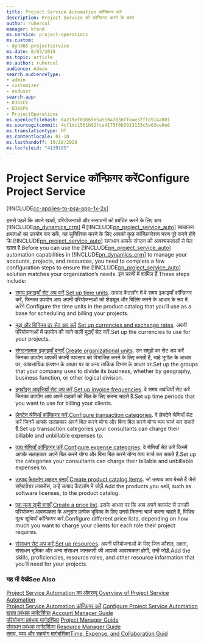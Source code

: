 ```yaml
---
title: Project Service Automation कॉन्फ़िगर करें
description: Project Service को कॉन्फ़िगर करने के चरण
author: ruhercul
manager: kfend
ms.service: project-operations
ms.custom:
- dyn365-projectservice
ms.date: 8/03/2018
ms.topic: article
ms.author: ruhercul
audience: Admin
search.audienceType:
- admin
- customizer
- enduser
search.app:
- D365CE
- D365PS
- ProjectOperations
ms.openlocfilehash: 8a219ef0166565a550a7836ffeae37ffd514a001
ms.sourcegitcommit: 4cf1dc1561b92fca4175f0b3813133c5e63ce8e6
ms.translationtype: HT
ms.contentlocale: hi-IN
ms.lasthandoff: 10/28/2020
ms.locfileid: "4129185"
---
```

# <a name="configure-project-service"></a><span data-ttu-id="17d83-103">Project Service कॉन्फ़िगर करें</span><span class="sxs-lookup"><span data-stu-id="17d83-103">Configure Project Service</span></span>

[!INCLUDE[cc-applies-to-psa-app-1x-2x](../includes/cc-applies-to-psa-app-1x-2x.md)]

<span data-ttu-id="17d83-104">इससे पहले कि अपने खातों, परियोजनाओं और संसाधनों को प्रबंधित करने के लिए आप [!INCLUDE[pn_dynamics_crm](../includes/pn-dynamics-crm.md)] में [!INCLUDE[pn_project_service_auto](../includes/pn-project-service-auto.md)] स्वचालन क्षमताओं का उपयोग कर सकें, यह सुनिश्चित करने के लिए आपको कुछ कॉन्फ़िगरेशन चरण पूरे करने होंगे कि [!INCLUDE[pn_project_service_auto](../includes/pn-project-service-auto.md)] समाधान आपके संगठन की आवश्यकताओं से मेल खाता है.</span><span class="sxs-lookup"><span data-stu-id="17d83-104">Before you can use the [!INCLUDE[pn_project_service_auto](../includes/pn-project-service-auto.md)] automation capabilities in [!INCLUDE[pn_dynamics_crm](../includes/pn-dynamics-crm.md)] to manage your accounts, projects, and resources, you need to complete a few configuration steps to ensure the [!INCLUDE[pn_project_service_auto](../includes/pn-project-service-auto.md)] solution matches your organization’s needs.</span></span> <span data-ttu-id="17d83-105">इन चरणों में शामिल हैं:</span><span class="sxs-lookup"><span data-stu-id="17d83-105">These steps include:</span></span>  
  
-   <span data-ttu-id="17d83-106">[समय इकाइयाँ सेट अप करें](../psa/set-up-time-units.md).</span><span class="sxs-lookup"><span data-stu-id="17d83-106">[Set up time units](../psa/set-up-time-units.md).</span></span> <span data-ttu-id="17d83-107">उत्पाद कैटलॉग में वे समय इकाइयाँ कॉन्फ़िगर करें, जिनका उपयोग आप अपनी परियोजनाओं को शेड्यूल और बिलिंग करने के आधार के रूप में करेंगे.</span><span class="sxs-lookup"><span data-stu-id="17d83-107">Configure the time units in the product catalog that you’ll use as a base for scheduling and billing your projects.</span></span>  
  
-   <span data-ttu-id="17d83-108">[मुद्रा और विनिमय दर सेट अप करें](../psa/set-up-currencies-exchange-rates.md).</span><span class="sxs-lookup"><span data-stu-id="17d83-108">[Set up currencies and exchange rates](../psa/set-up-currencies-exchange-rates.md).</span></span> <span data-ttu-id="17d83-109">अपनी परियोजनाओं में उपयोग की जाने वाली मुद्राएँ सेट करें.</span><span class="sxs-lookup"><span data-stu-id="17d83-109">Set up the currencies to use for your projects.</span></span>  
  
-   <span data-ttu-id="17d83-110">[संगठनात्मक इकाइयाँ बनाएँ](../psa/create-organizational-units.md).</span><span class="sxs-lookup"><span data-stu-id="17d83-110">[Create organizational units](../psa/create-organizational-units.md).</span></span> <span data-ttu-id="17d83-111">उन समूहों का सेट अप करें जिनका उपयोग आपकी कंपनी व्यवसाय को विभाजित करने के लिए करती है, चाहे भूगोल के आधार पर, व्यावसायिक फ़ंक्शन के आधार पर या अन्य तार्किक विभाग के आधार पर.</span><span class="sxs-lookup"><span data-stu-id="17d83-111">Set up the groups that your company uses to divide its business, whether by geography, business function, or other logical division.</span></span>  
  
-   <span data-ttu-id="17d83-112">[इनवॉइस आवृत्तियाँ सेट अप करें](../psa/set-up-invoice-frequencies.md).</span><span class="sxs-lookup"><span data-stu-id="17d83-112">[Set up invoice frequencies](../psa/set-up-invoice-frequencies.md).</span></span> <span data-ttu-id="17d83-113">वे समय अवधियाँ सेट करें जिनका उपयोग आप अपने ग्राहकों को बिल के लिए करना चाहते हैं.</span><span class="sxs-lookup"><span data-stu-id="17d83-113">Set up time periods that you want to use for billing your clients.</span></span>  
  
-   <span data-ttu-id="17d83-114">[लेनदेन श्रेणियाँ कॉन्फ़िगर करें](../psa/configure-transaction-categories.md).</span><span class="sxs-lookup"><span data-stu-id="17d83-114">[Configure transaction categories](../psa/configure-transaction-categories.md).</span></span> <span data-ttu-id="17d83-115">वे लेनदेने श्रेणियाँ सेट करें जिनमें आपके सलाहकार अपने बिल करने योग्य और बिना बिल करने योग्य व्यय चार्ज कर सकते हैं.</span><span class="sxs-lookup"><span data-stu-id="17d83-115">Set up transaction categories your consultants can charge their billable and unbillable expenses to.</span></span>  
  
-   <span data-ttu-id="17d83-116">[व्यय श्रेणियाँ कॉन्फ़िगर करें](../psa/configure-expense-categories.md).</span><span class="sxs-lookup"><span data-stu-id="17d83-116">[Configure expense categories](../psa/configure-expense-categories.md).</span></span> <span data-ttu-id="17d83-117">वे श्रेणियाँ सेट करें जिनमें आपके सलाहकार अपने बिल करने योग्य और बिना बिल करने योग्य व्यय चार्ज कर सकते हैं.</span><span class="sxs-lookup"><span data-stu-id="17d83-117">Set up the categories your consultants can charge their billable and unbillable expenses to.</span></span>  
  
-   <span data-ttu-id="17d83-118">[उत्पाद कैटलॉग आइटम बनाएँ](../psa/create-product-catalog-items.md).</span><span class="sxs-lookup"><span data-stu-id="17d83-118">[Create product catalog items](../psa/create-product-catalog-items.md).</span></span> <span data-ttu-id="17d83-119">जो उत्पाद आप बेचते हैं जैसे सॉफ़्टवेयर लायसेंस, उन्हें उत्पाद कैटलॉग में जोड़ें.</span><span class="sxs-lookup"><span data-stu-id="17d83-119">Add the products you sell, such as software licenses, to the product catalog.</span></span>  
  
-   <span data-ttu-id="17d83-120">[एक मूल्य सूची बनाएँ](../psa/create-price-list.md).</span><span class="sxs-lookup"><span data-stu-id="17d83-120">[Create a price list](../psa/create-price-list.md).</span></span> <span data-ttu-id="17d83-121">इसके आधार पर कि आप अपने क्लायंट से उनकी परियोजना आवश्यकता के अनुसार प्रत्येक भूमिका के लिए उनसे कितना चार्ज करना चाहते हैं, विभिन्न मूल्य सूचियाँ कॉन्फ़िगर करें.</span><span class="sxs-lookup"><span data-stu-id="17d83-121">Configure different price lists, depending on how much you want to charge your clients for each role their project requires.</span></span>  
  
-   <span data-ttu-id="17d83-122">[संसाधन सेट अप करें](../psa/set-up-resources.md).</span><span class="sxs-lookup"><span data-stu-id="17d83-122">[Set up resources](../psa/set-up-resources.md).</span></span> <span data-ttu-id="17d83-123">अपनी परियोजनाओं के लिए जिन कौशल, दक्षता, संसाधन भूमिका और अन्य संसाधन जानकारी की आपको आवश्यकता होगी, उन्हें जोड़ें.</span><span class="sxs-lookup"><span data-stu-id="17d83-123">Add the skills, proficiencies, resource roles, and other resource information that you’ll need for your projects.</span></span>  
  
### <a name="see-also"></a><span data-ttu-id="17d83-124">यह भी देखें</span><span class="sxs-lookup"><span data-stu-id="17d83-124">See Also</span></span>  
 <span data-ttu-id="17d83-125">[Project Service Automation का ओवरव्यू](../psa/overview.md) </span><span class="sxs-lookup"><span data-stu-id="17d83-125">[Overview of Project Service Automation](../psa/overview.md) </span></span>  
 <span data-ttu-id="17d83-126">[Project Service Automation कॉन्फ़िगर करें](../psa/configure.md) </span><span class="sxs-lookup"><span data-stu-id="17d83-126">[Configure Project Service Automation](../psa/configure.md) </span></span>  
 <span data-ttu-id="17d83-127">[खाता प्रबंधक मार्गदर्शिका](../psa/account-manager-guide.md) </span><span class="sxs-lookup"><span data-stu-id="17d83-127">[Account Manager Guide](../psa/account-manager-guide.md) </span></span>  
 <span data-ttu-id="17d83-128">[परियोजना प्रबंधक मार्गदर्शिका](../psa/project-manager-guide.md) </span><span class="sxs-lookup"><span data-stu-id="17d83-128">[Project Manager Guide](../psa/project-manager-guide.md) </span></span>  
 <span data-ttu-id="17d83-129">[संसाधन प्रबंधक मार्गदर्शिका](../psa/resource-manager-guide.md) </span><span class="sxs-lookup"><span data-stu-id="17d83-129">[Resource Manager Guide](../psa/resource-manager-guide.md) </span></span>  
 [<span data-ttu-id="17d83-130">समय, व्यय और सहयोग मार्गदर्शिका</span><span class="sxs-lookup"><span data-stu-id="17d83-130">Time, Expense, and Collaboration Guid</span></span>](../psa/time-expense-collaboration-guide.md)
